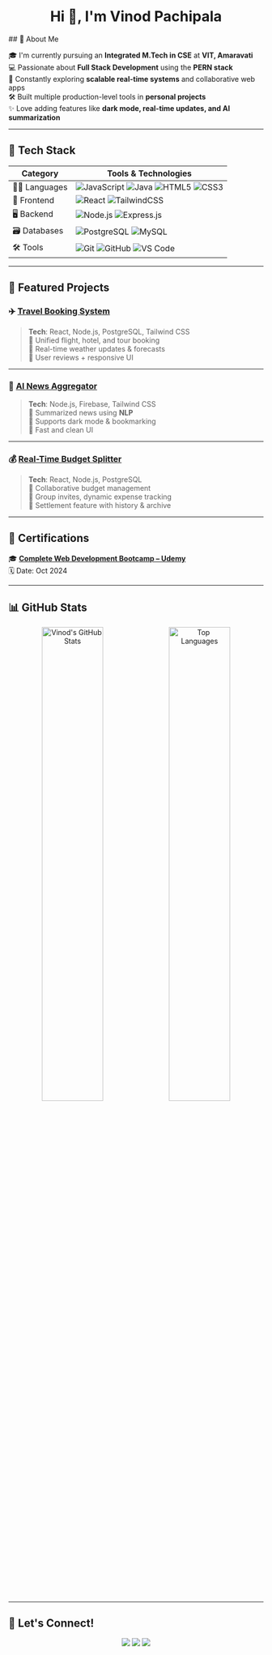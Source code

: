 <h1 align="center">Hi 👋, I'm Vinod Pachipala</h1>
## 🚀 About Me

🎓 I'm currently pursuing an **Integrated M.Tech in CSE** at **VIT, Amaravati**  
💻 Passionate about **Full Stack Development** using the **PERN stack**  
🧠 Constantly exploring **scalable real-time systems** and collaborative web apps  
🛠 Built multiple production-level tools in **personal projects**  
✨ Love adding features like **dark mode, real-time updates, and AI summarization**

---

## 🔧 Tech Stack

| Category       | Tools & Technologies                                                                 |
|----------------|----------------------------------------------------------------------------------------|
| 👨‍💻 Languages   | ![JavaScript](https://img.shields.io/badge/-JavaScript-F7DF1E?logo=javascript&logoColor=black&style=flat) ![Java](https://img.shields.io/badge/-Java-007396?logo=java&logoColor=white&style=flat) ![HTML5](https://img.shields.io/badge/-HTML5-E34F26?logo=html5&logoColor=white&style=flat) ![CSS3](https://img.shields.io/badge/-CSS3-1572B6?logo=css3&logoColor=white&style=flat)                                  |
| 🧩 Frontend     | ![React](https://img.shields.io/badge/-React-61DAFB?style=for-the-badge&logo=react&logoColor=black)  ![TailwindCSS](https://img.shields.io/badge/-TailwindCSS-38B2AC?style=for-the-badge&logo=tailwind-css&logoColor=white)                                                                 |
| 🖥 Backend      | ![Node.js](https://img.shields.io/badge/-Node.js-339933?style=for-the-badge&logo=node.js&logoColor=white)  ![Express.js](https://img.shields.io/badge/-Express.js-000000?style=for-the-badge&logo=express&logoColor=white)                                                                     |
| 🗃️ Databases    | ![PostgreSQL](https://img.shields.io/badge/-PostgreSQL-336791?style=for-the-badge&logo=postgresql&logoColor=white) ![MySQL](https://img.shields.io/badge/-MySQL-4479A1?style=for-the-badge&logo=mysql&logoColor=white)                                                                      |
| 🛠 Tools        | ![Git](https://img.shields.io/badge/-Git-F05032?style=for-the-badge&logo=git&logoColor=white)  ![GitHub](https://img.shields.io/badge/-GitHub-181717?style=for-the-badge&logo=github&logoColor=white)  ![VS Code](https://img.shields.io/badge/-VS%20Code-007ACC?style=for-the-badge&logo=visual-studio-code&logoColor=white)                                                                    |

---

## 💼 Featured Projects

### ✈️ [Travel Booking System](https://travel-booking-frontend.vercel.app/home)
> **Tech**: React, Node.js, PostgreSQL, Tailwind CSS  
> 🔹 Unified flight, hotel, and tour booking  
> 🔹 Real-time weather updates & forecasts  
> 🔹 User reviews + responsive UI

---

### 📰 [AI News Aggregator](https://news-app-six-amber.vercel.app/)
> **Tech**: Node.js, Firebase, Tailwind CSS  
> 🔹 Summarized news using **NLP**  
> 🔹 Supports dark mode & bookmarking  
> 🔹 Fast and clean UI

---

### 💰 [Real-Time Budget Splitter](https://expense-splitter-xi-two.vercel.app/)
> **Tech**: React, Node.js, PostgreSQL  
> 🔹 Collaborative budget management  
> 🔹 Group invites, dynamic expense tracking  
> 🔹 Settlement feature with history & archive

---

## 📜 Certifications

🎓 [**Complete Web Development Bootcamp – Udemy**](https://udemy-certificate.s3.amazonaws.com/image/UC-bfbcbb13-e613-4b3e-ba3d-378b0b811eef.jpg)  
🗓️ Date: Oct 2024

---

## 📊 GitHub Stats

<p align="center">
  <img src="https://github-readme-stats.vercel.app/api?username=vinodpachipala1&show_icons=true&theme=react" alt="Vinod's GitHub Stats" width="49%"/>
  <img src="https://github-readme-stats.vercel.app/api/top-langs/?username=vinodpachipala1&layout=compact&theme=react" alt="Top Languages" width="49%"/>
</p>

---

## 🤝 Let's Connect!

<p align="center">
  <a href="https://www.linkedin.com/in/vinod-pachipala-891375372/"><img src="https://img.shields.io/badge/LinkedIn-%230077B5.svg?&style=for-the-badge&logo=linkedin&logoColor=white" /></a>
  <a href="https://github.com/vinodpachipala1"><img src="https://img.shields.io/badge/GitHub-%2312100E.svg?&style=for-the-badge&logo=github&logoColor=white" /></a>
  <a href="mailto:vinodpachipala93@gmail.com"><img src="https://img.shields.io/badge/Gmail-%23D14836.svg?&style=for-the-badge&logo=gmail&logoColor=white" /></a>
</p>
